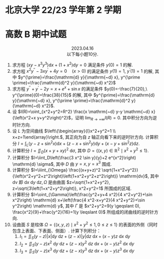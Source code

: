 # 北京大学 22/23 学年第 2 学期

# 高数 B 期中试题

<center>2023.04.16<br/>以下每小题10分.</center>

1. 求方程 $\left(x y-x^3 y^3\right) \mathrm{d} x+\left(1+x^2\right) \mathrm{d} y=0$ 满足条件 $y(0)=1$ 的解.
2. 求方程 $x^2 y^{\prime \prime}-3 x y^{\prime}+4 y=0 \quad(x>0)$ 的满足条件 $y(1)=1,\ y^{\prime}(1)=1$ 的解, 其中 $y^{\prime}=\frac{\mathrm{d} y}{\mathrm{~d} x}, y^{\prime \prime}=\frac{\mathrm{d}^2 y}{\mathrm{~d} x^2}$
3. 求方程 $y^{\prime \prime}+y^{\prime}-2 y=x+e^x+\sin x$ 的满足条件 $y(0)=-\frac{7}{20},\ y^{\prime}(0)=\frac{38}{15}$ 的解, 其中 $y^{\prime}=\frac{\mathrm{d} y}{\mathrm{~d} x}, y^{\prime \prime}=\frac{\mathrm{d}^2 y}{\mathrm{~d} x^2}$.
4. 设 $I(R)=\oint_{x^2+y^2=R^2} \frac{x \mathrm{~d} y-y \mathrm{~d} x}{\left(x^2+x y+y^2\right)^2}$，证明 $\lim _{R \rightarrow+\infty} I(R)=0$. 其中积分方向为逆时针方向.
5. 设 $L$ 为空间曲线 $\left\{\begin{array}{l}x^2+y^2=1 \\ x+z=1\end{array}\right.$, 其正向为自 $z$ 轴正向看下来的逆时针方向. 计算积分 $I=\int_L\left(y-z+\sin ^2 x\right) \mathrm{d} x+\left(z-x+\sin ^2 y\right) \mathrm{d} y+\left(x-y+\sin ^2 z\right) \mathrm{d} z$.
6. 计算积分 $I=\iint_D(x+y+x y)^2 \mathrm{~d} \sigma$, 其中 $D=\left\{(x, y) \in \mathbb{R}^2 \mid x^2+y^2 \leqslant 1\right\}$.
7. 计算积分 $I=\iint_D\left(\frac{3 x^2 \sin y}{y}+2 e^{x^2}\right) \mathrm{d} \sigma$, 其中 $D$ 由 $y=x, y=x^3$ 围成.
8. 计算积分 $I=\iiint_{\Omega} \frac{(x+y+z)^2 \sqrt{1+x^2+y^2}}{\left(x^2+y^2+z^2\right)\left(1+x^2+y^2+z^2\right)} \mathrm{dv}$, 其中 $\mathrm{dv}$ 即 $\mathrm{d} x \mathrm{~d} y \mathrm{~d} z, \Omega$ 是由曲面 $z=\sqrt{1+x^2+y^2}, z=\sqrt{3\left(1+x^2+y^2\right)}, x^2+y^2=1$ 所围成的区域.
9. 计算积分 $I=\oint_{\Gamma}\left(\frac{y^2+y+4 x^2}{4 x^2+y^2}+\sin x^2\right) \mathrm{d} x+\left(\frac{4 x^2-x+y^2}{4 x^2+y^2}+\sin y^2\right) \mathrm{d} y$, 其中 $\Gamma$ 是 $x^2+y^2=9(y \geqslant 0), \frac{x^2}{9}+\frac{y^2}{16}=1(y \leqslant 0)$ 所组成的闭曲线的逆时针方向.
10. 设曲面 $S$ 是柱体 $\Omega=\left\{(x, y, z) \mid x^2+y^2 \leqslant 1,0 \leqslant z \leqslant 1\right\}$ 的表面的外侧（同时包含上表面、下表面、侧面）. 计算下列积分：
    1. $I_1=\iint_S(y-z)|x| \mathrm{d} y \mathrm{~d} z+(z-x)|y| \mathrm{d} z \mathrm{~d} x+(x-y) z \mathrm{~d} x \mathrm{~d} y$
    2. $I_2=\iint_S (y-z) x^2 \mathrm{~d} y \mathrm{~d} z+(z-x) y^2 \mathrm{~d} z \mathrm{~d} x+(x-y) z^2 \mathrm{~d} x \mathrm{~d} y$
    3. $I_3=\iint_S(y-z) x^3 \mathrm{~d} y \mathrm{~d} z+(z-x) y^3 \mathrm{~d} z \mathrm{~d} x+(x-y) z^3 \mathrm{~d} x \mathrm{~d} y$

